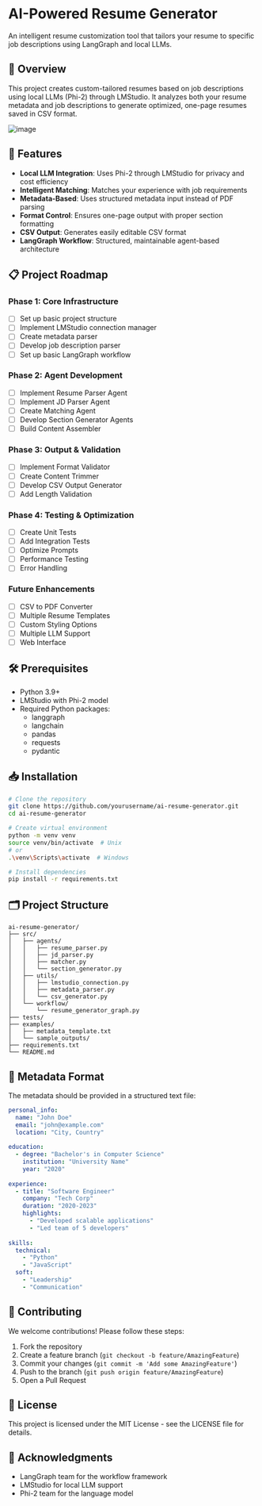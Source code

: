 # AI-Powered Resume Generator

An intelligent resume customization tool that tailors your resume to specific job descriptions using LangGraph and local LLMs.

## 🎯 Overview

This project creates custom-tailored resumes based on job descriptions using local LLMs (Phi-2) through LMStudio. It analyzes both your resume metadata and job descriptions to generate optimized, one-page resumes saved in CSV format.

![image](https://github.com/user-attachments/assets/5c001394-9c78-485d-9415-36a45e3f72a1)


## 🚀 Features

- **Local LLM Integration**: Uses Phi-2 through LMStudio for privacy and cost efficiency
- **Intelligent Matching**: Matches your experience with job requirements
- **Metadata-Based**: Uses structured metadata input instead of PDF parsing
- **Format Control**: Ensures one-page output with proper section formatting
- **CSV Output**: Generates easily editable CSV format
- **LangGraph Workflow**: Structured, maintainable agent-based architecture

## 📋 Project Roadmap

### Phase 1: Core Infrastructure
- [ ] Set up basic project structure
- [ ] Implement LMStudio connection manager
- [ ] Create metadata parser
- [ ] Develop job description parser
- [ ] Set up basic LangGraph workflow

### Phase 2: Agent Development
- [ ] Implement Resume Parser Agent
- [ ] Implement JD Parser Agent
- [ ] Create Matching Agent
- [ ] Develop Section Generator Agents
- [ ] Build Content Assembler

### Phase 3: Output & Validation
- [ ] Implement Format Validator
- [ ] Create Content Trimmer
- [ ] Develop CSV Output Generator
- [ ] Add Length Validation

### Phase 4: Testing & Optimization
- [ ] Create Unit Tests
- [ ] Add Integration Tests
- [ ] Optimize Prompts
- [ ] Performance Testing
- [ ] Error Handling

### Future Enhancements
- [ ] CSV to PDF Converter
- [ ] Multiple Resume Templates
- [ ] Custom Styling Options
- [ ] Multiple LLM Support
- [ ] Web Interface

## 🛠️ Prerequisites

- Python 3.9+
- LMStudio with Phi-2 model
- Required Python packages:
  - langgraph
  - langchain
  - pandas
  - requests
  - pydantic

## 📥 Installation

```bash
# Clone the repository
git clone https://github.com/yourusername/ai-resume-generator.git
cd ai-resume-generator

# Create virtual environment
python -m venv venv
source venv/bin/activate  # Unix
# or
.\venv\Scripts\activate  # Windows

# Install dependencies
pip install -r requirements.txt
```

## 🗂️ Project Structure

```
ai-resume-generator/
├── src/
│   ├── agents/
│   │   ├── resume_parser.py
│   │   ├── jd_parser.py
│   │   ├── matcher.py
│   │   └── section_generator.py
│   ├── utils/
│   │   ├── lmstudio_connection.py
│   │   ├── metadata_parser.py
│   │   └── csv_generator.py
│   └── workflow/
│       └── resume_generator_graph.py
├── tests/
├── examples/
│   ├── metadata_template.txt
│   └── sample_outputs/
├── requirements.txt
└── README.md
```

## 📝 Metadata Format

The metadata should be provided in a structured text file:

```yaml
personal_info:
  name: "John Doe"
  email: "john@example.com"
  location: "City, Country"
  
education:
  - degree: "Bachelor's in Computer Science"
    institution: "University Name"
    year: "2020"
    
experience:
  - title: "Software Engineer"
    company: "Tech Corp"
    duration: "2020-2023"
    highlights:
      - "Developed scalable applications"
      - "Led team of 5 developers"
      
skills:
  technical:
    - "Python"
    - "JavaScript"
  soft:
    - "Leadership"
    - "Communication"
```

## 🤝 Contributing

We welcome contributions! Please follow these steps:

1. Fork the repository
2. Create a feature branch (`git checkout -b feature/AmazingFeature`)
3. Commit your changes (`git commit -m 'Add some AmazingFeature'`)
4. Push to the branch (`git push origin feature/AmazingFeature`)
5. Open a Pull Request

## 📜 License

This project is licensed under the MIT License - see the LICENSE file for details.

## 🙏 Acknowledgments

- LangGraph team for the workflow framework
- LMStudio for local LLM support
- Phi-2 team for the language model
